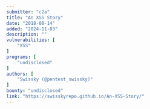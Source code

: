 ```yaml
---
submitter: "c2a"
title: "An XSS Story"
date: "2018-08-14"
added: "2024-11-03"
description: ""
vulnerabilities: [
    "XSS"
]
programs: [
    "undisclosed"
]
authors: [
    "Swissky (@pentest_swissky)"
]
bounty: "undisclosed"
link: "https://swisskyrepo.github.io/An-XSS-Story/"
---
```




